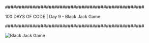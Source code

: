 ###################################################

100 DAYS OF CODE | Day 9 - Black Jack Game

###################################################

![Black Jack Game](https://user-images.githubusercontent.com/44852992/200977081-dd5545dc-7367-436d-968f-ea023241228c.gif)
